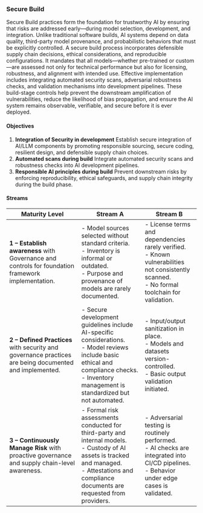 ### Secure Build

Secure Build practices form the foundation for trustworthy AI by ensuring that risks are addressed early—during model selection, development, and integration. Unlike traditional software builds, AI systems depend on data quality, third-party model provenance, and probabilistic behaviors that must be explicitly controlled. A secure build process incorporates defensible supply chain decisions, ethical considerations, and reproducible configurations. It mandates that all models—whether pre-trained or custom—are assessed not only for technical performance but also for licensing, robustness, and alignment with intended use. Effective implementation includes integrating automated security scans, adversarial robustness checks, and validation mechanisms into development pipelines. These build-stage controls help prevent the downstream amplification of vulnerabilities, reduce the likelihood of bias propagation, and ensure the AI system remains observable, verifiable, and secure before it is ever deployed.

#### Objectives

1) **Integration of Security in development** Establish secure integration of AI/LLM components by promoting responsible sourcing, secure coding, resilient design, and defensible supply chain choices.
2) **Automated scans during build** Integrate automated security scans and robustness checks into AI development pipelines.
3) **Responsible AI principles during build** Prevent downstream risks by enforcing reproducibility, ethical safeguards, and supply chain integrity during the build phase.

#### Streams

| Maturity Level                                                                                         | Stream A                                                                                                                                                                                                | Stream B                                                                                                                                            |
|--------------------------------------------------------------------------------------------------------|---------------------------------------------------------------------------------------------------------------------------------------------------------------------------------------------------------|-----------------------------------------------------------------------------------------------------------------------------------------------------|
| **1 – Establish awareness** with Governance and controls for foundation framework implementation.      | - Model sources selected without standard criteria. <br> - Inventory is informal or outdated. <br> - Purpose and provenance of models are rarely documented.                                            | - License terms and dependencies rarely verified. <br> - Known vulnerabilities not consistently scanned. <br> - No formal toolchain for validation. |
| **2 – Defined Practices** with security and governance practices are being documented and implemented. | - Secure development guidelines include AI-specific considerations. <br> - Model reviews include basic ethical and compliance checks. <br> - Inventory management is standardized but not automated.    | - Input/output sanitization in place. <br> - Models and datasets version-controlled. <br> - Basic output validation initiated.                      |
| **3 – Continuously Manage Risk** with proactive governance and supply chain-level awareness.           | - Formal risk assessments conducted for third-party and internal models. <br> - Custody of AI assets is tracked and managed. <br> - Attestations and compliance documents are requested from providers. | - Adversarial testing is routinely performed. <br> - AI checks are integrated into CI/CD pipelines. <br> - Behavior under edge cases is validated.  |
